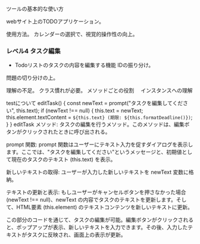ツールの基本的な使い方

webサイト上のTODOアプリケーション。

使用方法。
カレンダーの選択で、視覚的操作性の向上。


### レベル4 タスク編集

- Todoリストのタスクの内容を編集する機能
IDの振り分け。

問題の切り分けの上。

理解の不足。
クラス慣れが必要。
メソッドごとの役割　
インスタンスへの理解


testについて
editTask() {
    const newText = prompt("タスクを編集してください", this.text);
    if (newText !== null) {
        this.text = newText;
        this.element.textContent = `${this.text} (期限: ${this.formatDeadline()})`;
    }
}
editTask メソッド: タスクの編集を行うメソッド。このメソッドは、編集ボタンがクリックされたときに呼び出される。

prompt 関数: prompt 関数はユーザーにテキスト入力を促すダイアログを表示します。ここでは、"タスクを編集してください"というメッセージと、初期値として現在のタスクのテキスト (this.text) を表示。

新しいテキストの取得: ユーザーが入力した新しいテキストを newText 変数に格納。

テキストの更新と表示: もしユーザーがキャンセルボタンを押さなかった場合 (newText !== null)、newText の内容でタスクのテキストを更新します。そして、HTML要素 (this.element) のテキストコンテンツを新しいテキストに更新。

この部分のコードを通じて、タスクの編集が可能。編集ボタンがクリックされると、ポップアップが表示、新しいテキストを入力できます。その後、入力したテキストがタスクに反映され、画面上の表示が更新。


